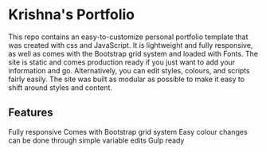 # Krishna's Portfolio
This repo contains an easy-to-customize personal portfolio template that was created with css and JavaScript. It is lightweight and fully responsive, as well as comes with the Bootstrap grid system and loaded with Fonts. The site is static and comes production ready if you just want to add your information and go. Alternatively, you can edit styles, colours, and scripts fairly easily. The site was built as modular as possible to make it easy to shift around styles and content.

## Features
Fully responsive
Comes with Bootstrap grid system
Easy colour changes can be done through simple variable edits
Gulp ready 
